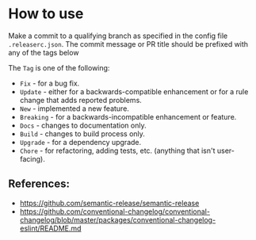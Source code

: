 # How to use

Make a commit to a qualifying branch as specified in the config file `.releaserc.json`. The commit message or PR title should be prefixed with any of the tags below

The `Tag` is one of the following:

* `Fix` - for a bug fix.
* `Update` - either for a backwards-compatible enhancement or for a rule change that adds reported problems.
* `New` - implemented a new feature.
* `Breaking` - for a backwards-incompatible enhancement or feature.
* `Docs` - changes to documentation only.
* `Build` - changes to build process only.
* `Upgrade` - for a dependency upgrade.
* `Chore` - for refactoring, adding tests, etc. (anything that isn't user-facing).

## References:

- https://github.com/semantic-release/semantic-release
- https://github.com/conventional-changelog/conventional-changelog/blob/master/packages/conventional-changelog-eslint/README.md
